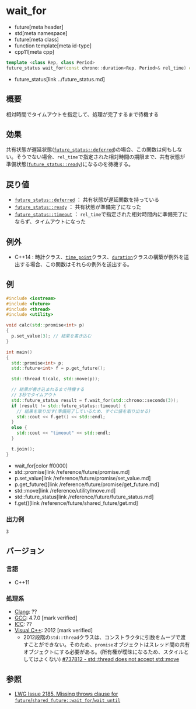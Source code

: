 # wait_for
* future[meta header]
* std[meta namespace]
* future[meta class]
* function template[meta id-type]
* cpp11[meta cpp]

```cpp
template <class Rep, class Period>
future_status wait_for(const chrono::duration<Rep, Period>& rel_time) const;
```
* future_status[link ../future_status.md]

## 概要
相対時間でタイムアウトを指定して、処理が完了するまで待機する


## 効果
共有状態が遅延状態([`future_status::deferred`](../future_status.md))の場合、この関数は何もしない。そうでない場合、`rel_time`で指定された相対時間の期限まで、共有状態が準備状態([`future_status::ready`](../future_status.md))になるのを待機する。


## 戻り値
- [`future_status::deferred`](../future_status.md) ： 共有状態が遅延関数を持っている
- [`future_status::ready`](../future_status.md) ： 共有状態が準備完了になった
- [`future_status::timeout`](../future_status.md) ： `rel_time`で指定された相対時間内に準備完了にならず、タイムアウトになった


## 例外
- C++14 : 時計クラス、[`time_point`](/reference/chrono/time_point.md)クラス、[`duration`](/reference/chrono/duration.md)クラスの構築が例外を送出する場合、この関数はそれらの例外を送出する。


## 例
```cpp example
#include <iostream>
#include <future>
#include <thread>
#include <utility>

void calc(std::promise<int> p)
{
  p.set_value(3); // 結果を書き込む
}

int main()
{
  std::promise<int> p;
  std::future<int> f = p.get_future();

  std::thread t(calc, std::move(p));

  // 結果が書き込まれるまで待機する
  // 3秒でタイムアウト
  std::future_status result = f.wait_for(std::chrono::seconds(3));
  if (result != std::future_status::timeout) {
    // 結果を取り出す(準備完了しているため、すぐに値を取り出せる)
    std::cout << f.get() << std::endl;
  }
  else {
    std::cout << "timeout" << std::endl;
  }

  t.join();
}
```
* wait_for[color ff0000]
* std::promise[link /reference/future/promise.md]
* p.set_value[link /reference/future/promise/set_value.md]
* p.get_future()[link /reference/future/promise/get_future.md]
* std::move[link /reference/utility/move.md]
* std::future_status[link /reference/future/future_status.md]
* f.get()[link /reference/future/shared_future/get.md]

### 出力例
```
3
```

## バージョン
### 言語
- C++11


### 処理系
- [Clang](/implementation.md#clang): ??
- [GCC](/implementation.md#gcc): 4.7.0 [mark verified]
- [ICC](/implementation.md#icc): ??
- [Visual C++](/implementation.md#visual_cpp): 2012 [mark verified]
	- 2012段階の`std::thread`クラスは、コンストラクタに引数をムーブで渡すことができない。そのため、`promise`オブジェクトはスレッド間の共有オブジェクトにする必要がある。(所有権が曖昧になるため、スタイルとしてはよくない)
		[#737812 - std::thread does not accept std::move](https://connect.microsoft.com/VisualStudio/feedback/details/737812)


## 参照
- [LWG Issue 2185. Missing throws clause for `future`/`shared_future::wait_for`/`wait_until`](http://www.open-std.org/jtc1/sc22/wg21/docs/lwg-defects.html#2185)

